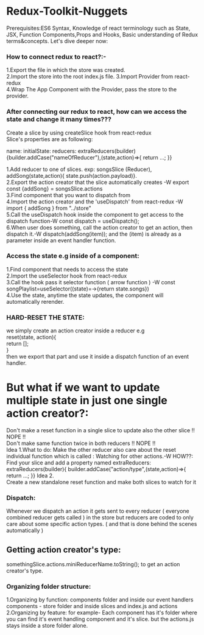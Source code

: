 # Redux-Toolkit-Nuggets
Prerequisites:ES6 Syntax, Knowledge of react terminology such as State, JSX, Function Components,Props and Hooks, Basic understanding of Redux terms&concepts.
Let's dive deeper now:

### How to connect redux to react?:- 
1.Export the file in which the store was created.  
2.Import the store into the root index.js file.
3.Import Provider from react-redux      
4.Wrap The App Component with the Provider, pass the store to the provider.  
### After connecting our redux to react, how can we access the state and change it many times??? 
Create a slice by using createSlice hook from react-redux   
Slice's properties are as following:   

name:
initialState:
reducers:
extraReducers(builder){builder.addCase("nameOfReducer"),(state,action)=>{ return ...; }}

1.Add reducer to one of slices. exp: songsSlice (Reducer), addSong(state,action){ state.push(action.payload)}.    
2.Export the action creator that the slice automatically creates -W export const {addSong} = songsSlice.actions   
3.Find component that you want to dispatch from     
4.Import the action creator and the 'useDispatch' from react-redux -W import { addSong } from "../store"   
5.Call the useDispatch hook  inside the component to get access to the dispatch function-W const dispatch = useDispatch();     
6.When user does something, call the action creator to get an action, then dispatch it.-W dispatch(addSong(item)); and the (item) is already as a parameter inside an event handler function.      

### Access the state e.g inside of a component:     
1.Find component that needs to access the state     
2.Import the useSelector hook from react-redux    
3.Call the hook pass it selector function ( arrow function ) -W const songPlaylist=useSelector((state)=→{return state.songs})     
4.Use the state, anytime the state updates, the component will automatically rerender.    

### HARD-RESET THE STATE:   
we simply create an action creator inside a reducer e.g   
reset(state, action){     
return [];   
}     
then we export that part and use it inside a dispatch function of an event handler.   
# But what if we want to update multiple state in just one single action creator?:    
Don't make a reset function in a single slice to update also the other slice !! NOPE !!   
Don't make same function twice in both reducers !! NOPE !!   
Idea 1.What to do: Make the other reducer also care about the reset individual function which is called : Watching for other actions.-W HOW??:   
Find your slice and add a property named extraReducers:   
extraReducers(builder){
builder.addCase("action/type",(state,action)=>{ return ...; }}
Idea 2.   
Create a new standalone reset function and make both slices to watch for it



### Dispatch:
Whenever we dispatch an action it gets sent to every reducer ( everyone combined reducer gets called ) in the store but reducers are coded to only care about some specific action types. ( and that is done behind the scenes automatically )

## Getting action creator's type:
somethingSlice.actions.miniReducerName.toString(); to get an action creator's type.  
### Organizing folder structure:
1.Organizing by function: components folder and inside our event handlers components - store folder and inside slices and index.js and actions
2.Organizing by feature: for example- Each component has it's folder where you can find it's event handling component and it's slice. but the actions.js stays inside a store folder alone.



